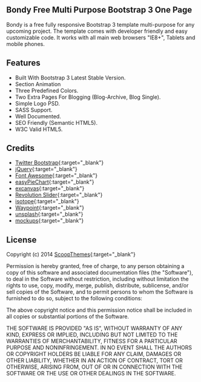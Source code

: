 ## Bondy Free Multi Purpose Bootstrap 3 One Page

Bondy is a free fully responsive Bootstrap 3 template multi-purpose for any upcoming project. 
The template comes with developer friendly and easy customizable code. It works with all main web browsers "IE8+", Tablets and mobile phones.

## Features

+ Built With Bootstrap 3 Latest Stable Version.
+ Section Animation
+ Three Predefined Colors.
+ Two Extra Pages For Blogging (Blog-Archive, Blog Single).
+ Simple Logo PSD.
+ SASS Support.
+ Well Documented.
+ SEO Friendly (Semantic HTML5).
+ W3C Valid HTML5.

## Credits

+ [Twitter Bootstrap](http://www.getbootstrap.com){:target="_blank"}
+ [jQuery](http://jquery.com){:target="_blank"}
+ [Font Awesome](http://fortawesome.github.io/Font-Awesome){:target="_blank"}
+ [easyPieChart](https://github.com/rendro/easy-pie-chart){:target="_blank"}
+ [excanvas](https://code.google.com/p/explorercanvas/){:target="_blank"}
+ [Revolution Slider](http://www.themepunch.com/codecanyon/revolution){:target="_blank"}
+ [isotope](http://isotope.metafizzy.co/){:target="_blank"}
+ [Waypoint](https://github.com/imakewebthings/jquery-waypoints){:target="_blank"}
+ [unsplash](https://unsplash.com/){:target="_blank"}
+ [mockups](http://freebbble.com/){:target="_blank"}

## License

Copyright (c) 2014 [ScoopThemes](http://www.scoopthemes.com){:target="_blank"}

Permission is hereby granted, free of charge, to any person obtaining a copy of this software and associated documentation files (the "Software"), to deal in the Software without restriction, including without limitation the rights to use, copy, modify, merge, publish, distribute, sublicense, and/or sell copies of the Software, and to permit persons to whom the Software is furnished to do so, subject to the following conditions:

The above copyright notice and this permission notice shall be included in all copies or substantial portions of the Software.

THE SOFTWARE IS PROVIDED "AS IS", WITHOUT WARRANTY OF ANY KIND, EXPRESS OR IMPLIED, INCLUDING BUT NOT LIMITED TO THE WARRANTIES OF MERCHANTABILITY, FITNESS FOR A PARTICULAR PURPOSE AND NONINFRINGEMENT. IN NO EVENT SHALL THE AUTHORS OR COPYRIGHT HOLDERS BE LIABLE FOR ANY CLAIM, DAMAGES OR OTHER LIABILITY, WHETHER IN AN ACTION OF CONTRACT, TORT OR OTHERWISE, ARISING FROM, OUT OF OR IN CONNECTION WITH THE SOFTWARE OR THE USE OR OTHER DEALINGS IN THE SOFTWARE.
